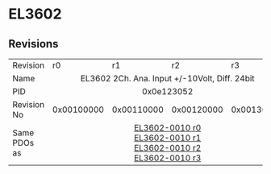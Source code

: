 # EL3602

## Revisions
<table>
<tr>
<td>Revision</td>
<td>r0</td>
<td>r1</td>
<td>r2</td>
<td>r3</td>
</tr>
<tr>
<td>Name</td>
<td colspan=4 align="center">EL3602 2Ch. Ana. Input +/-10Volt, Diff. 24bit</td>
</tr>
<tr>
<td>PID</td>
<td colspan=4 align="center">0x0e123052</td>
</tr>
<tr>
<td>Revision No</td>
<td>0x00100000</td>
<td>0x00110000</td>
<td>0x00120000</td>
<td>0x00130000</td>
</tr>
<tr>
<td>Same PDOs as</td>
<td colspan=4 align="center"><a href="EL3602-0010.md">EL3602-0010 r0</a><br/><a href="EL3602-0010.md">EL3602-0010 r1</a><br/><a href="EL3602-0010.md">EL3602-0010 r2</a><br/><a href="EL3602-0010.md">EL3602-0010 r3</a></td>
</tr>
</table>
